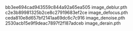 bb3ee694cad943559c844a92a65ea505  image_deblur.pth
c2e3b89981325b2ce8c27919683ef2ce  image_defocus.pth
ceda810e8d657bf2141aa69dc6c7c916  image_denoise.pth
2530acb15e9f9deac7897f2f187adceb  image_derain.pth
